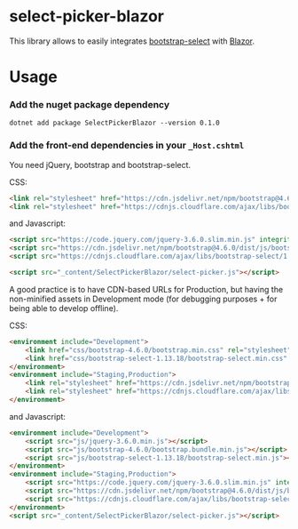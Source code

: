 # select-picker-blazor

This library allows to easily integrates [bootstrap-select](https://getbootstrap.com/docs/5.0/forms/select/) with [Blazor](https://docs.microsoft.com/en-us/aspnet/core/blazor/).

# Usage

### Add the nuget package dependency

```
dotnet add package SelectPickerBlazor --version 0.1.0
```

### Add the front-end dependencies in your `_Host.cshtml`

You need jQuery, bootstrap and bootstrap-select.

CSS:
```html
<link rel="stylesheet" href="https://cdn.jsdelivr.net/npm/bootstrap@4.6.0/dist/css/bootstrap.min.css" integrity="sha384-B0vP5xmATw1+K9KRQjQERJvTumQW0nPEzvF6L/Z6nronJ3oUOFUFpCjEUQouq2+l" crossorigin="anonymous">
<link rel="stylesheet" href="https://cdnjs.cloudflare.com/ajax/libs/bootstrap-select/1.13.18/css/bootstrap-select.min.css" integrity="sha512-ARJR74swou2y0Q2V9k0GbzQ/5vJ2RBSoCWokg4zkfM29Fb3vZEQyv0iWBMW/yvKgyHSR/7D64pFMmU8nYmbRkg==" crossorigin="anonymous" />
```
and Javascript:
```html
<script src="https://code.jquery.com/jquery-3.6.0.slim.min.js" integrity="sha256-u7e5khyithlIdTpu22PHhENmPcRdFiHRjhAuHcs05RI=" crossorigin="anonymous"></script>
<script src="https://cdn.jsdelivr.net/npm/bootstrap@4.6.0/dist/js/bootstrap.bundle.min.js" integrity="sha384-Piv4xVNRyMGpqkS2by6br4gNJ7DXjqk09RmUpJ8jgGtD7zP9yug3goQfGII0yAns" crossorigin="anonymous"></script>
<script src="https://cdnjs.cloudflare.com/ajax/libs/bootstrap-select/1.13.18/js/bootstrap-select.min.js" integrity="sha512-yDlE7vpGDP7o2eftkCiPZ+yuUyEcaBwoJoIhdXv71KZWugFqEphIS3PU60lEkFaz8RxaVsMpSvQxMBaKVwA5xg==" crossorigin="anonymous"></script>

<script src="_content/SelectPickerBlazor/select-picker.js"></script>
```

A good practice is to have CDN-based URLs for Production, but having the non-minified assets in Development mode (for debugging purposes + for being able to develop offline).

CSS:
```html
<environment include="Development">
    <link href="css/bootstrap-4.6.0/bootstrap.min.css" rel="stylesheet">
    <link href="css/bootstrap-select-1.13.18/bootstrap-select.min.css" rel="stylesheet">
</environment>
<environment include="Staging,Production">
    <link rel="stylesheet" href="https://cdn.jsdelivr.net/npm/bootstrap@4.6.0/dist/css/bootstrap.min.css" integrity="sha384-B0vP5xmATw1+K9KRQjQERJvTumQW0nPEzvF6L/Z6nronJ3oUOFUFpCjEUQouq2+l" crossorigin="anonymous">
    <link rel="stylesheet" href="https://cdnjs.cloudflare.com/ajax/libs/bootstrap-select/1.13.18/css/bootstrap-select.min.css" integrity="sha512-ARJR74swou2y0Q2V9k0GbzQ/5vJ2RBSoCWokg4zkfM29Fb3vZEQyv0iWBMW/yvKgyHSR/7D64pFMmU8nYmbRkg==" crossorigin="anonymous" />
</environment>
```
and Javascript:
```html
<environment include="Development">
    <script src="js/jquery-3.6.0.min.js"></script>
    <script src="js/bootstrap-4.6.0/bootstrap.bundle.min.js"></script>
    <script src="js/bootstrap-select-1.13.18/bootstrap-select.min.js"></script>
</environment>
<environment include="Staging,Production">
    <script src="https://code.jquery.com/jquery-3.6.0.slim.min.js" integrity="sha256-u7e5khyithlIdTpu22PHhENmPcRdFiHRjhAuHcs05RI=" crossorigin="anonymous"></script>
    <script src="https://cdn.jsdelivr.net/npm/bootstrap@4.6.0/dist/js/bootstrap.bundle.min.js" integrity="sha384-Piv4xVNRyMGpqkS2by6br4gNJ7DXjqk09RmUpJ8jgGtD7zP9yug3goQfGII0yAns" crossorigin="anonymous"></script>
    <script src="https://cdnjs.cloudflare.com/ajax/libs/bootstrap-select/1.13.18/js/bootstrap-select.min.js" integrity="sha512-yDlE7vpGDP7o2eftkCiPZ+yuUyEcaBwoJoIhdXv71KZWugFqEphIS3PU60lEkFaz8RxaVsMpSvQxMBaKVwA5xg==" crossorigin="anonymous"></script>
</environment>
<script src="_content/SelectPickerBlazor/select-picker.js"></script>
```
